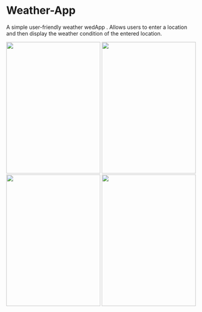 ﻿# Weather-App
 

A simple user-friendly weather wedApp .
Allows users to enter a location and then display the weather condition of the entered location.

<img src="https://github.com/gideonadjei94/Weather-App/assets/124469965/db9a8c17-506f-4933-ae07-cba4edb5d17a" width="250" height="350">

<img src="https://github.com/gideonadjei94/Weather-App/assets/124469965/fa7659a7-42ea-4868-b372-6832546a97ea" width="250" height="350">


<img src="https://github.com/gideonadjei94/Weather-App/assets/124469965/d7c98798-db33-43ba-9a52-adb2134e2c9c" width="250" height="350">


<img src="https://github.com/gideonadjei94/Weather-App/assets/124469965/9b4dda38-c204-448f-a157-a55b7e47e0db" width="250" height="350">




